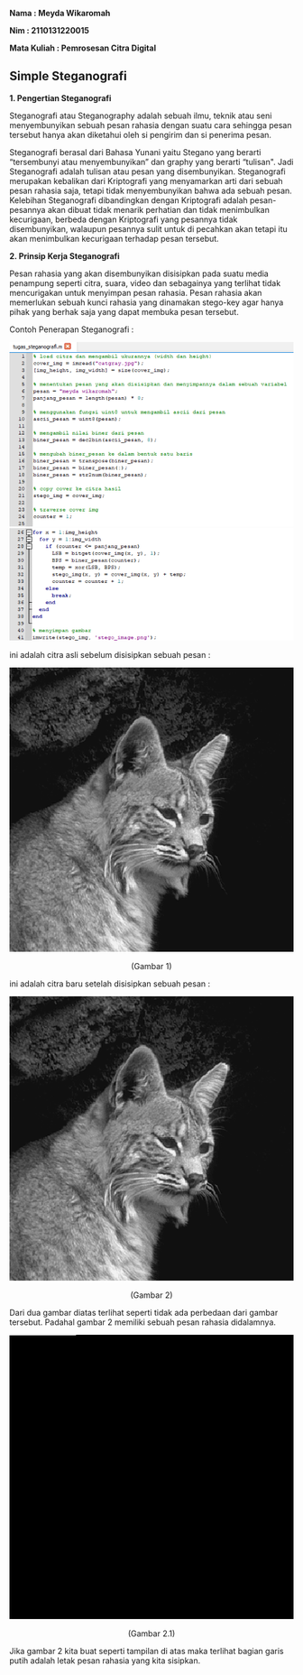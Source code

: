 **Nama : Meyda Wikaromah**

**Nim : 2110131220015**

**Mata Kuliah : Pemrosesan Citra Digital**

## **Simple Steganografi**

**1. Pengertian Steganografi**

Steganografi atau Steganography adalah sebuah ilmu, teknik atau seni menyembunyikan sebuah pesan rahasia dengan suatu cara sehingga pesan tersebut hanya akan diketahui oleh si pengirim dan si penerima pesan.

Steganografi berasal dari Bahasa Yunani yaitu Stegano yang berarti “tersembunyi atau menyembunyikan” dan graphy yang berarti “tulisan".  Jadi Steganografi adalah tulisan atau pesan yang disembunyikan. Steganografi merupakan kebalikan dari Kriptografi yang menyamarkan arti dari sebuah pesan rahasia saja, tetapi tidak menyembunyikan bahwa ada sebuah pesan. Kelebihan Steganografi dibandingkan dengan Kriptografi adalah pesan-pesannya akan dibuat tidak menarik perhatian dan tidak menimbulkan kecurigaan, berbeda dengan Kriptografi yang pesannya tidak disembunyikan, walaupun pesannya sulit untuk di pecahkan akan tetapi itu akan menimbulkan kecurigaan terhadap pesan tersebut.

**2. Prinsip Kerja Steganografi**

Pesan rahasia yang akan disembunyikan disisipkan pada suatu media penampung seperti citra, suara, video dan sebagainya yang terlihat tidak mencurigakan untuk menyimpan pesan rahasia. Pesan rahasia akan memerlukan sebuah kunci rahasia yang dinamakan stego-key agar hanya pihak yang berhak saja yang dapat membuka pesan tersebut.

Contoh Penerapan Steganografi :

<p align = "center">
    <img src = "gambar/stg1.png">
    <img src = "gambar/stg2.png">
</p>

ini adalah citra asli sebelum disisipkan sebuah pesan :
<p align = "center">
    <img src = "gambar/catgray.jpg">
</p>

<p align = "center">
    (Gambar 1)
</p>

ini adalah citra baru setelah disisipkan sebuah pesan :
<p align = "center">
    <img src = "gambar/stego_image.png">
</p>

<p align = "center">
    (Gambar 2)
</p>

Dari dua gambar diatas terlihat seperti tidak ada perbedaan dari gambar tersebut. Padahal gambar 2 memiliki sebuah pesan rahasia didalamnya.

<p align = "center">
    <img src = "gambar/stego2.png">
</p>

<p align = "center">
    (Gambar 2.1)
</p>

Jika gambar 2 kita buat seperti tampilan di atas maka terlihat bagian garis putih adalah letak pesan rahasia yang kita sisipkan.





